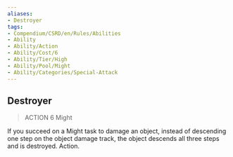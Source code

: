```yaml
---
aliases:
- Destroyer
tags:
- Compendium/CSRD/en/Rules/Abilities
- Ability
- Ability/Action
- Ability/Cost/6
- Ability/Tier/High
- Ability/Pool/Might
- Ability/Categories/Special-Attack
---
```


  
## Destroyer  
>ACTION 6  Might  
  
If you succeed on a Might task to damage an object, instead of descending one step on the object damage track, the object descends all three steps and is destroyed. Action.